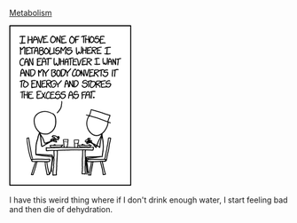 [Metabolism](https://xkcd.com/1744)

![Metabolism](./random_comic.png)

I have this weird thing where if I don't drink enough water, I start feeling bad and then die of dehydration.

